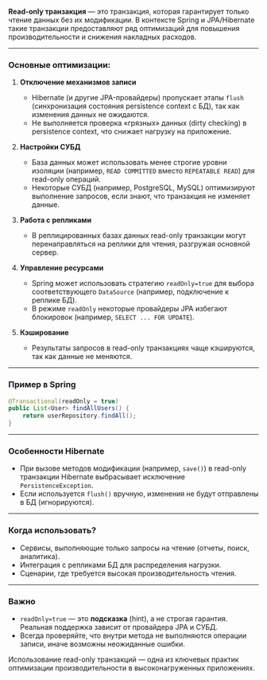 **Read-only транзакция** — это транзакция, которая гарантирует только чтение данных без их модификации. В контексте Spring и JPA/Hibernate такие транзакции предоставляют ряд оптимизаций для повышения производительности и снижения накладных расходов.

---

### **Основные оптимизации:**

1. **Отключение механизмов записи**
    - Hibernate (и другие JPA-провайдеры) пропускает этапы `flush` (синхронизация состояния persistence context с БД), так как изменения данных не ожидаются.
    - Не выполняется проверка «грязных» данных (dirty checking) в persistence context, что снижает нагрузку на приложение.

2. **Настройки СУБД**
    - База данных может использовать менее строгие уровни изоляции (например, `READ COMMITTED` вместо `REPEATABLE READ`) для read-only операций.
    - Некоторые СУБД (например, PostgreSQL, MySQL) оптимизируют выполнение запросов, если знают, что транзакция не изменяет данные.

3. **Работа с репликами**
    - В реплицированных базах данных read-only транзакции могут перенаправляться на реплики для чтения, разгружая основной сервер.

4. **Управление ресурсами**
    - Spring может использовать стратегию `readOnly=true` для выбора соответствующего `DataSource` (например, подключение к реплике БД).
    - В режиме `readOnly` некоторые провайдеры JPA избегают блокировок (например, `SELECT ... FOR UPDATE`).

5. **Кэширование**
    - Результаты запросов в read-only транзакциях чаще кэшируются, так как данные не меняются.

---

### **Пример в Spring**
```java
@Transactional(readOnly = true)
public List<User> findAllUsers() {
    return userRepository.findAll();
}
```

---

### **Особенности Hibernate**
- При вызове методов модификации (например, `save()`) в read-only транзакции Hibernate выбрасывает исключение `PersistenceException`.
- Если используется `flush()` вручную, изменения не будут отправлены в БД (игнорируются).

---

### **Когда использовать?**
- Сервисы, выполняющие только запросы на чтение (отчеты, поиск, аналитика).
- Интеграция с репликами БД для распределения нагрузки.
- Сценарии, где требуется высокая производительность чтения.

---

### **Важно**
- `readOnly=true` — это **подсказка** (hint), а не строгая гарантия. Реальная поддержка зависит от провайдера JPA и СУБД.
- Всегда проверяйте, что внутри метода не выполняются операции записи, иначе возможны неожиданные ошибки.

Использование read-only транзакций — одна из ключевых практик оптимизации производительности в высоконагруженных приложениях.